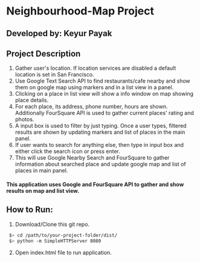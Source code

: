 # Neighbourhood-Map Project
## Developed by: Keyur Payak
## Project Description
1. Gather user's location. If location services are disabled a default location is set in San Francisco.
2. Use Google Text Search API to find restaurants/cafe nearby and show them on google map using markers and in a list view in a panel.
3. Clicking on a place in list view will show a info window on map showing place details.
4. For each place, its address, phone number, hours are shown. Additionally FourSquare API is used to gather current places' rating and photos. 
5. A input box is used to filter by just typing. Once a user types, filtered results are shown by updating markers and list of places in the main panel.
6. If user wants to search for anything else, then type in input box and either click the search icon or press enter. 
7. This will use Google Nearby Search and FourSquare to gather information about searched place and update google map and list of places in main panel.

#### This application uses Google and FourSquare API to gather and show results on map and list view.

## How to Run:
1. Download/Clone this git repo.
 ```bash
  $> cd /path/to/your-project-folder/dist/
  $> python -m SimpleHTTPServer 8080
  ```
  
2. Open index.html file to run application.
